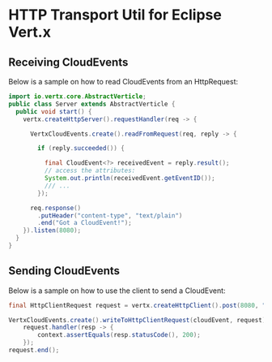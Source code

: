 # HTTP Transport Util for Eclipse Vert.x

## Receiving CloudEvents

Below is a sample on how to read CloudEvents from an HttpRequest:

```java
import io.vertx.core.AbstractVerticle;
public class Server extends AbstractVerticle {
  public void start() {
    vertx.createHttpServer().requestHandler(req -> {

      VertxCloudEvents.create().readFromRequest(req, reply -> {

        if (reply.succeeded()) {

          final CloudEvent<?> receivedEvent = reply.result();
          // access the attributes:
          System.out.println(receivedEvent.getEventID());
          /// ...
        });

      req.response()
        .putHeader("content-type", "text/plain")
        .end("Got a CloudEvent!");
    }).listen(8080);
  }
}
```

## Sending CloudEvents

Below is a sample on how to use the client to send a CloudEvent:

```java
final HttpClientRequest request = vertx.createHttpClient().post(8080, "localhost", "/");

VertxCloudEvents.create().writeToHttpClientRequest(cloudEvent, request);
    request.handler(resp -> {
        context.assertEquals(resp.statusCode(), 200);
    });
request.end();
```

